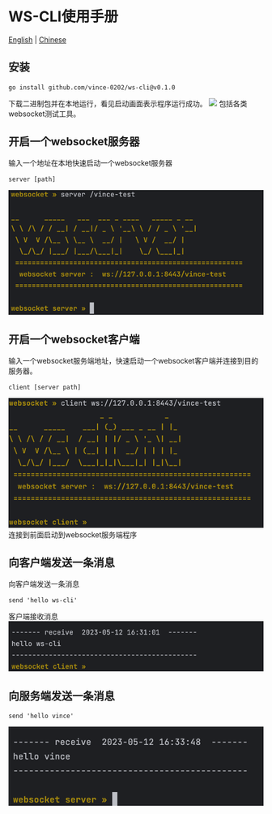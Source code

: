 # WS-CLI使用手册
[English](https://github.com/vince-0202/ws-cli/blob/main/docs/quickStart/source.md) | [Chinese](https://github.com/vince-0202/ws-cli/blob/main/docs/chinese/quick-start.md)
## 安装
```shell
go install github.com/vince-0202/ws-cli@v0.1.0
````
下载二进制包并在本地运行，看见启动画面表示程序运行成功。
![](https://github.com/vince-0202/ws-cli/blob/main/docs/quickStart/images/allCommands.png)
包括各类websocket测试工具。
## 开启一个websocket服务器
输入一个地址在本地快速启动一个websocket服务器
```shell
server [path]
```
![](https://github.com/vince-0202/ws-cli/blob/main/docs/quickStart/images/startWsServer.png)

## 开启一个websocket客户端
输入一个websocket服务端地址，快速启动一个websocket客户端并连接到目的服务器。
```shell
client [server path]
```
![](https://github.com/vince-0202/ws-cli/blob/main/docs/quickStart/images/startWsClient.png)
连接到前面启动到websocket服务端程序
## 向客户端发送一条消息
向客户端发送一条消息
```shell
send 'hello ws-cli'
```
客户端接收消息
![](https://github.com/vince-0202/ws-cli/blob/main/docs/quickStart/images/clientReceivedHello.png)
## 向服务端发送一条消息
```shell
send 'hello vince'
```
![](https://github.com/vince-0202/ws-cli/blob/main/docs/quickStart/images/serverReceivedHello.png)